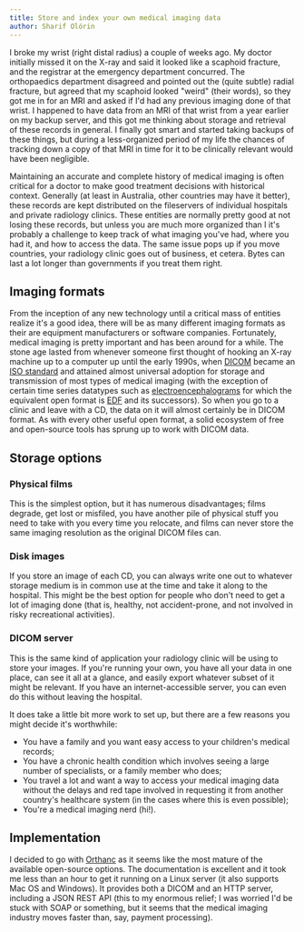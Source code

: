 ```yaml
---
title: Store and index your own medical imaging data 
author: Sharif Olórin
---
```


I broke my wrist (right distal radius) a couple of weeks ago. My doctor initially
missed it on the X-ray and said it looked like a scaphoid fracture, and
the registrar at the emergency department concurred.
The orthopaedics department disagreed and pointed out the (quite subtle)
radial fracture, but agreed that my scaphoid looked "weird" (their
words), so they got me in for an MRI and asked if I'd had any previous
imaging done of that wrist. I happened to have data from an MRI of that wrist from a year earlier on
my backup server, and this got me thinking about storage and
retrieval of these records in general. I finally got smart and started
taking backups of these things, but during a less-organized period of my
life the chances of tracking down a copy of that MRI in time for it to
be clinically relevant would have been negligible.

Maintaining an accurate and complete history of medical imaging is
often critical for a doctor to make good treatment decisions with
historical context. Generally (at least in Australia, other countries
may have it better), these records are kept distributed on the
fileservers of individual hospitals and private radiology clinics. These
entities are normally pretty good at not losing these records, but
unless you are much more organized than I it's probably a challenge to
keep track of what imaging you've had, where you
had it, and how to access the data. The same issue pops up if you move countries, your
radiology clinic goes out of business, et cetera. Bytes can last a lot longer than
governments if you treat them right.

## Imaging formats

From the inception of any new technology until a critical mass of
entities realize it's a good idea, there will be as many different
imaging formats as their are equipment manufacturers or software
companies. Fortunately, medical imaging is pretty important and has been
around for a while. The stone age lasted from whenever someone first
thought of hooking an X-ray machine up to a computer up until the early
1990s, when [DICOM](http://en.wikipedia.org/wiki/DICOM) became an [ISO
standard](http://www.iso.org/iso/catalogue_detail?csnumber=43218) and attained almost
universal adoption for storage and transmission of most types of medical
imaging (with the exception of certain time series datatypes such as
[electroencephalograms](http://en.wikipedia.org/wiki/Electroencephalography) for which the equivalent open format is
[EDF](http://en.wikipedia.org/wiki/European_Data_Format) and its
successors). So when you go to a clinic and leave with a CD, the data on it
will almost certainly be in DICOM format. As with every other useful
open format, a solid ecosystem of free and open-source tools has sprung
up to work with DICOM data.

## Storage options

### Physical films

This is the simplest option, but it has numerous disadvantages; films
degrade, get lost or misfiled, you have another pile of physical stuff
you need to take with you every time you relocate, and films can never
store the same imaging resolution as the original DICOM files can.

### Disk images

If you store an image of each CD, you can
always write one out to whatever storage medium is in common use at the
time and take it along to the hospital. This might be the best option
for people who don't need to get a lot of imaging done (that is,
healthy, not accident-prone, and not involved in risky recreational activities).

### DICOM server

This is the same kind of application your radiology clinic will be
using to store your images. If you're running your own, you
have all your data in one place, can see it all at a glance, and easily
export whatever subset of it might be relevant. If you have an
internet-accessible server, you can even do this without leaving the
hospital.

It does take a little bit more work to set up, but there are a few
reasons you might decide it's worthwhile:

 - You have a family and you want easy access to your children's medical
   records;
 - You have a chronic health condition which involves seeing a large
   number of specialists, or a family member who does;
 - You travel a lot and want a way to 
   access your medical imaging data without the delays and red tape involved in requesting
   it from another country's healthcare system (in the cases where this
   is even possible);
 - You're a medical imaging nerd (hi!).

## Implementation

I decided to go with [Orthanc](http://www.orthanc-server.com/index.php)
as it seems like the most mature of the available open-source options.
The documentation is excellent and it took me less than an hour
to get it running on a Linux server (it also supports Mac OS and
Windows).
It provides both a DICOM and an HTTP server, including a JSON REST API (this to my
enormous relief; I was worried I'd be stuck with SOAP or something, but
it seems that the medical imaging industry moves faster than, say,
payment processing).
